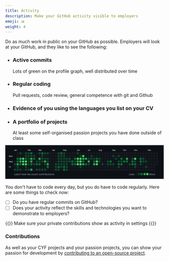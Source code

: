 ```yaml
---
title: Activity
description: Make your GitHub activity visible to employers
emoji: 📊
weight: 4
---
```


Do as much work in public on your GitHub as possible. Employers will look at your GitHub, and they like to see the following:

- ### Active commits

  Lots of green on the profile graph, well distributed over time

- ### Regular coding

  Pull requests, code review, general competence with git and Github

- ### Evidence of you using the languages you list on your CV

- ### A portfolio of projects
  At least some self-organised passion projects you have done outside of class

![github activity](github_activity.png)

You don't have to code every day, but you do have to code regularly. Here are some things to check now:

- [ ] Do you have regular commits on GitHub?
- [ ] Does your activity reflect the skills and technologies you want to demonstrate to employers?

{{<note type="warning">}}
Make sure your private contributions show as activity in settings
{{</note>}}

### Contributions

As well as your CYF projects and your passion projects, you can show your passion for development by [contributing to an open-source project](https://www.firsttimersonly.com/).
